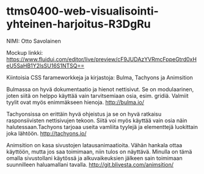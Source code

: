 # ttms0400-web-visualisointi-yhteinen-harjoitus-R3DgRu

NIMI: Otto Savolainen

Mockup linkki: https://www.fluidui.com/editor/live/preview/cF9JUDAzYVRmcFppeGtrd0xHeU5SaHB1Y2lsSU16S1NTSQ==

Kiintoisia CSS farameworkkeja ja kirjastoja: Bulma, Tachyons ja Animsition

Bulmassa on hyvä dokumentaatio ja hienot nettisivut. Se on modulaarinen, joten siitä on helppo käyttää vain tarvitsemiaan osia, esim. gridiä. Valmiit tyylit ovat myös enimmäkseen hienoja. http://bulma.io/

Tachyonsissa on erittäin hyvä ohjeistus ja se on hyvä ratkaisu rasponsiivisten nettisivujen tekoon. Siitä voi myös käyttää vain osia näin halutessaan.Tachyons tarjoaa useita vamliita tyylejä ja elementtejä luokittain joka lähtöön. http://tachyons.io/

Animsition on kasa sivustojen latausanimaatioita. Vähän hankala ottaa käyttöön, mutta jos saa toimimaan, niin tulos on näyttävä. Minulla on tämä omalla sivustollani käytössä ja alkuvaikeuksien jälkeen sain toimimaan suunnilleen haluamallani tavalla. http://git.blivesta.com/animsition/
